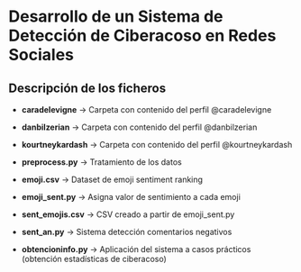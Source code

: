 # Desarrollo de un Sistema de Detección de Ciberacoso en Redes Sociales

## Descripción de los ficheros

- **caradelevigne** -> Carpeta con contenido del perfil @caradelevigne
- **danbilzerian** -> Carpeta con contenido del perfil @danbilzerian
- **kourtneykardash** -> Carpeta con contenido del perfil @kourtneykardash

- **preprocess.py** -> Tratamiento de los datos

- **emoji.csv** -> Dataset de emoji sentiment ranking
- **emoji_sent.py** -> Asigna valor de sentimiento a cada emoji
- **sent_emojis.csv** -> CSV creado a partir de emoji_sent.py

- **sent_an.py** -> Sistema detección comentarios negativos

- **obtencioninfo.py** -> Aplicación del sistema a casos prácticos (obtención estadísticas de ciberacoso)
